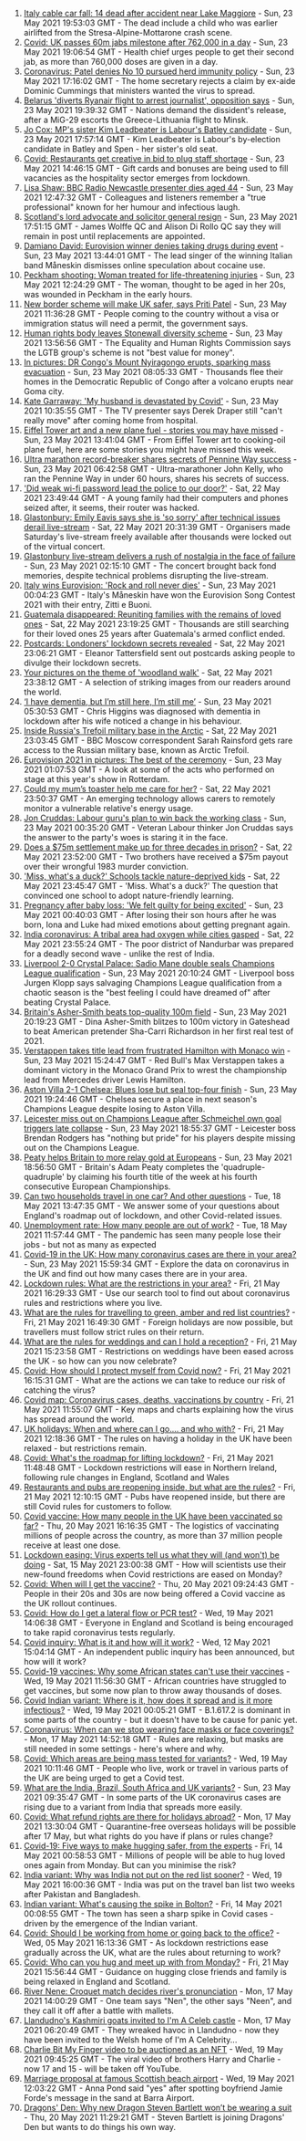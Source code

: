 1. [Italy cable car fall: 14 dead after accident near Lake Maggiore](https://www.bbc.co.uk/news/world-europe-57219737) - Sun, 23 May 2021 19:53:03 GMT - The dead include a child who was earlier airlifted from the Stresa-Alpine-Mottarone crash scene.
2. [Covid: UK passes 60m jabs milestone after 762,000 in a day](https://www.bbc.co.uk/news/uk-57221506) - Sun, 23 May 2021 19:06:54 GMT - Health chief urges people to get their second jab, as more than 760,000 doses are given in a day.
3. [Coronavirus: Patel denies No 10 pursued herd immunity policy](https://www.bbc.co.uk/news/uk-politics-57217740) - Sun, 23 May 2021 17:16:02 GMT - The home secretary rejects a claim by ex-aide Dominic Cummings that ministers wanted the virus to spread.
4. [Belarus 'diverts Ryanair flight to arrest journalist', opposition says](https://www.bbc.co.uk/news/world-europe-57219860) - Sun, 23 May 2021 19:39:32 GMT - Nations demand the dissident's release, after a MiG-29 escorts the Greece-Lithuania flight to Minsk.
5. [Jo Cox: MP's sister Kim Leadbeater is Labour's Batley candidate](https://www.bbc.co.uk/news/uk-england-leeds-57205425) - Sun, 23 May 2021 17:57:14 GMT - Kim Leadbeater is Labour's by-election candidate in Batley and Spen - her sister's old seat.
6. [Covid: Restaurants get creative in bid to plug staff shortage](https://www.bbc.co.uk/news/business-57218978) - Sun, 23 May 2021 14:46:15 GMT - Gift cards and bonuses are being used to fill vacancies as the hospitality sector emerges from lockdown.
7. [Lisa Shaw: BBC Radio Newcastle presenter dies aged 44](https://www.bbc.co.uk/news/uk-england-tyne-57213609) - Sun, 23 May 2021 12:47:32 GMT - Colleagues and listeners remember a "true professional" known for her humour and infectious laugh.
8. [Scotland's lord advocate and solicitor general resign](https://www.bbc.co.uk/news/uk-scotland-57221516) - Sun, 23 May 2021 17:51:15 GMT - James Wolffe QC and Alison Di Rollo QC say they will remain in post until replacements are appointed.
9. [Damiano David: Eurovision winner denies taking drugs during event](https://www.bbc.co.uk/news/world-europe-57217600) - Sun, 23 May 2021 13:44:01 GMT - The lead singer of the winning Italian band Måneskin dismisses online speculation about cocaine use.
10. [Peckham shooting: Woman treated for life-threatening injuries](https://www.bbc.co.uk/news/uk-england-london-57208185) - Sun, 23 May 2021 12:24:29 GMT - The woman, thought to be aged in her 20s, was wounded in Peckham in the early hours.
11. [New border scheme will make UK safer, says Priti Patel](https://www.bbc.co.uk/news/uk-politics-57217739) - Sun, 23 May 2021 11:36:28 GMT - People coming to the country without a visa or immigration status will need a permit, the government says.
12. [Human rights body leaves Stonewall diversity scheme](https://www.bbc.co.uk/news/uk-57219989) - Sun, 23 May 2021 13:56:56 GMT - The Equality and Human Rights Commission says the LGTB group's scheme is not "best value for money".
13. [In pictures: DR Congo's Mount Nyiragongo erupts, sparking mass evacuation](https://www.bbc.co.uk/news/world-africa-57217598) - Sun, 23 May 2021 08:05:33 GMT - Thousands flee their homes in the Democratic Republic of Congo after a volcano erupts near Goma city.
14. [Kate Garraway: 'My husband is devastated by Covid'](https://www.bbc.co.uk/news/uk-57218737) - Sun, 23 May 2021 10:35:55 GMT - The TV presenter says Derek Draper still "can't really move" after coming home from hospital.
15. [Eiffel Tower art and a new plane fuel - stories you may have missed](https://www.bbc.co.uk/news/world-57192619) - Sun, 23 May 2021 13:41:04 GMT - From Eiffel Tower art to cooking-oil plane fuel, here are some stories you might have missed this week.
16. [Ultra marathon record-breaker shares secrets of Pennine Way success](https://www.bbc.co.uk/news/uk-england-york-north-yorkshire-57155473) - Sun, 23 May 2021 06:42:58 GMT - Ultra-marathoner John Kelly, who ran the Pennine Way in under 60 hours, shares his secrets of success.
17. ['Did weak wi-fi password lead the police to our door?'](https://www.bbc.co.uk/news/technology-57156799) - Sat, 22 May 2021 23:49:44 GMT - A young family had their computers and phones seized after, it seems, their router was hacked.
18. [Glastonbury: Emily Eavis says she is 'so sorry' after technical issues derail live-stream](https://www.bbc.co.uk/news/entertainment-arts-57215629) - Sat, 22 May 2021 20:31:39 GMT - Organisers made Saturday's live-stream freely available after thousands were locked out of the virtual concert.
19. [Glastonbury live-stream delivers a rush of nostalgia in the face of failure](https://www.bbc.co.uk/news/entertainment-arts-57216005) - Sun, 23 May 2021 02:15:10 GMT - The concert brought back fond memories, despite technical problems disrupting the live-stream.
20. [Italy wins Eurovision: 'Rock and roll never dies'](https://www.bbc.co.uk/news/entertainment-arts-57214475) - Sun, 23 May 2021 00:04:23 GMT - Italy's Måneskin have won the Eurovision Song Contest 2021 with their entry, Zitti e Buoni.
21. [Guatemala disappeared: Reuniting families with the remains of loved ones](https://www.bbc.co.uk/news/world-latin-america-57133013) - Sat, 22 May 2021 23:19:25 GMT - Thousands are still searching for their loved ones 25 years after Guatemala's armed conflict ended.
22. [Postcards: Londoners' lockdown secrets revealed](https://www.bbc.co.uk/news/uk-england-london-57189555) - Sat, 22 May 2021 23:06:21 GMT - Eleanor Tattersfield sent out postcards asking people to divulge their lockdown secrets.
23. [Your pictures on the theme of 'woodland walk'](https://www.bbc.co.uk/news/in-pictures-57200062) - Sat, 22 May 2021 23:38:12 GMT - A selection of striking images from our readers around the world.
24. [‘I have dementia, but I’m still here, I’m still me’](https://www.bbc.co.uk/news/uk-northern-ireland-57200391) - Sun, 23 May 2021 05:30:53 GMT - Chris Higgins was diagnosed with dementia in lockdown after his wife noticed a change in his behaviour.
25. [Inside Russia's Trefoil military base in the Arctic](https://www.bbc.co.uk/news/world-europe-57206208) - Sat, 22 May 2021 23:03:45 GMT - BBC Moscow correspondent Sarah Rainsford gets rare access to the Russian military base, known as Arctic Trefoil.
26. [Eurovision 2021 in pictures: The best of the ceremony](https://www.bbc.co.uk/news/entertainment-arts-57216194) - Sun, 23 May 2021 01:07:53 GMT - A look at some of the acts who performed on stage at this year's show in Rotterdam.
27. [Could my mum’s toaster help me care for her?](https://www.bbc.co.uk/news/stories-57009375) - Sat, 22 May 2021 23:50:37 GMT - An emerging technology allows carers to remotely monitor a vulnerable relative's energy usage.
28. [Jon Cruddas: Labour guru's plan to win back the working class](https://www.bbc.co.uk/news/uk-politics-57204335) - Sun, 23 May 2021 00:35:20 GMT - Veteran Labour thinker Jon Cruddas says the answer to the party's woes is staring it in the face.
29. [Does a $75m settlement make up for three decades in prison?](https://www.bbc.co.uk/news/world-us-canada-57152860) - Sat, 22 May 2021 23:52:00 GMT - Two brothers have received a $75m payout over their wrongful 1983 murder conviction.
30. ['Miss, what's a duck?' Schools tackle nature-deprived kids](https://www.bbc.co.uk/news/science-environment-57174581) - Sat, 22 May 2021 23:45:47 GMT - 'Miss. What's a duck?' The question that convinced one school to adopt nature-friendly learning.
31. [Pregnancy after baby loss: 'We felt guilty for being excited'](https://www.bbc.co.uk/news/stories-57163054) - Sun, 23 May 2021 00:40:03 GMT - After losing their son hours after he was born, Iona and Luke had mixed emotions about getting pregnant again.
32. [India coronavirus: A tribal area had oxygen while cities gasped](https://www.bbc.co.uk/news/world-asia-india-57098621) - Sat, 22 May 2021 23:55:24 GMT - The poor district of Nandurbar was prepared for a deadly second wave - unlike the rest of India.
33. [Liverpool 2-0 Crystal Palace: Sadio Mane double seals Champions League qualification](https://www.bbc.co.uk/sport/football/57132111) - Sun, 23 May 2021 20:10:24 GMT - Liverpool boss Jurgen Klopp says salvaging Champions League qualification from a chaotic season is the "best feeling I could have dreamed of" after beating Crystal Palace.
34. [Britain's Asher-Smith beats top-quality 100m field](https://www.bbc.co.uk/sport/athletics/57222931) - Sun, 23 May 2021 20:19:23 GMT - Dina Asher-Smith blitzes to 100m victory in Gateshead to beat American pretender Sha-Carri Richardson in her first real test of 2021.
35. [Verstappen takes title lead from frustrated Hamilton with Monaco win](https://www.bbc.co.uk/sport/formula1/57220586) - Sun, 23 May 2021 15:24:47 GMT - Red Bull's Max Verstappen takes a dominant victory in the Monaco Grand Prix to wrest the championship lead from Mercedes driver Lewis Hamilton.
36. [Aston Villa 2-1 Chelsea: Blues lose but seal top-four finish](https://www.bbc.co.uk/sport/football/57132104) - Sun, 23 May 2021 19:24:46 GMT - Chelsea secure a place in next season's Champions League despite losing to Aston Villa.
37. [Leicester miss out on Champions League after Schmeichel own goal triggers late collapse](https://www.bbc.co.uk/sport/football/57132108) - Sun, 23 May 2021 18:55:37 GMT - Leicester boss Brendan Rodgers has "nothing but pride" for his players despite missing out on the Champions League.
38. [Peaty helps Britain to more relay gold at Europeans](https://www.bbc.co.uk/sport/swimming/57222492) - Sun, 23 May 2021 18:56:50 GMT - Britain's Adam Peaty completes the 'quadruple-quadruple' by claiming his fourth title of the week at his fourth consecutive European Championships.
39. [Can two households travel in one car? And other questions](https://www.bbc.co.uk/news/world-asia-china-51176409) - Tue, 18 May 2021 13:47:35 GMT - We answer some of your questions about England's roadmap out of lockdown, and other Covid-related issues.
40. [Unemployment rate: How many people are out of work?](https://www.bbc.co.uk/news/business-52660591) - Tue, 18 May 2021 11:57:44 GMT - The pandemic has seen many people lose their jobs - but not as many as expected
41. [Covid-19 in the UK: How many coronavirus cases are there in your area?](https://www.bbc.co.uk/news/uk-51768274) - Sun, 23 May 2021 15:59:34 GMT - Explore the data on coronavirus in the UK and find out how many cases there are in your area.
42. [Lockdown rules: What are the restrictions in your area?](https://www.bbc.co.uk/news/uk-54373904) - Fri, 21 May 2021 16:29:33 GMT - Use our search tool to find out about coronavirus rules and restrictions where you live.
43. [What are the rules for travelling to green, amber and red list countries?](https://www.bbc.co.uk/news/explainers-52544307) - Fri, 21 May 2021 16:49:30 GMT - Foreign holidays are now possible, but travellers must follow strict rules on their return.
44. [What are the rules for weddings and can I hold a reception?](https://www.bbc.co.uk/news/explainers-52811509) - Fri, 21 May 2021 15:23:58 GMT - Restrictions on weddings have been eased across the UK - so how can you now celebrate?
45. [Covid: How should I protect myself from Covid now?](https://www.bbc.co.uk/news/health-57087517) - Fri, 21 May 2021 16:15:31 GMT - What are the actions we can take to reduce our risk of catching the virus?
46. [Covid map: Coronavirus cases, deaths, vaccinations by country](https://www.bbc.co.uk/news/world-51235105) - Fri, 21 May 2021 11:55:07 GMT - Key maps and charts explaining how the virus has spread around the world.
47. [UK holidays: When and where can I go.... and who with?](https://www.bbc.co.uk/news/explainers-52646738) - Fri, 21 May 2021 12:18:36 GMT - The rules on having a holiday in the UK have been relaxed - but restrictions remain.
48. [Covid: What's the roadmap for lifting lockdown?](https://www.bbc.co.uk/news/explainers-52530518) - Fri, 21 May 2021 11:48:48 GMT - Lockdown restrictions will ease in Northern Ireland, following rule changes in England, Scotland and Wales
49. [Restaurants and pubs are reopening inside, but what are the rules?](https://www.bbc.co.uk/news/business-52977388) - Fri, 21 May 2021 12:10:15 GMT - Pubs have reopened inside, but there are still Covid rules for customers to follow.
50. [Covid vaccine: How many people in the UK have been vaccinated so far?](https://www.bbc.co.uk/news/health-55274833) - Thu, 20 May 2021 16:16:35 GMT - The logistics of vaccinating millions of people across the country, as more than 37 million people receive at least one dose.
51. [Lockdown easing: Virus experts tell us what they will (and won't) be doing](https://www.bbc.co.uk/news/uk-57069293) - Sat, 15 May 2021 23:00:38 GMT - How will scientists use their new-found freedoms when Covid restrictions are eased on Monday?
52. [Covid: When will I get the vaccine?](https://www.bbc.co.uk/news/health-55045639) - Thu, 20 May 2021 09:24:43 GMT - People in their 20s and 30s are now being offered a Covid vaccine as the UK rollout continues.
53. [Covid: How do I get a lateral flow or PCR test?](https://www.bbc.co.uk/news/health-51943612) - Wed, 19 May 2021 14:06:38 GMT - Everyone in England and Scotland is being encouraged to take rapid coronavirus tests regularly.
54. [Covid inquiry: What is it and how will it work?](https://www.bbc.co.uk/news/explainers-57085964) - Wed, 12 May 2021 15:04:14 GMT - An independent public inquiry has been announced, but how will it work?
55. [Covid-19 vaccines: Why some African states can't use their vaccines](https://www.bbc.co.uk/news/56940657) - Wed, 19 May 2021 11:56:30 GMT - African countries have struggled to get vaccines, but some now plan to throw away thousands of doses.
56. [Covid Indian variant: Where is it, how does it spread and is it more infectious?](https://www.bbc.co.uk/news/health-57157496) - Wed, 19 May 2021 00:05:21 GMT - B.1.617.2 is dominant in some parts of the country - but it doesn't have to be cause for panic yet.
57. [Coronavirus: When can we stop wearing face masks or face coverings?](https://www.bbc.co.uk/news/health-51205344) - Mon, 17 May 2021 14:52:18 GMT - Rules are relaxing, but masks are still needed in some settings - here's where and why.
58. [Covid: Which areas are being mass tested for variants?](https://www.bbc.co.uk/news/explainers-54872039) - Wed, 19 May 2021 10:11:46 GMT - People who live, work or travel in various parts of the UK are being urged to get a Covid test.
59. [What are the India, Brazil, South Africa and UK variants?](https://www.bbc.co.uk/news/health-55659820) - Sun, 23 May 2021 09:35:47 GMT - In some parts of the UK coronavirus cases are rising due to a variant from India that spreads more easily.
60. [Covid: What refund rights are there for holidays abroad?](https://www.bbc.co.uk/news/business-51615412) - Mon, 17 May 2021 13:30:04 GMT - Quarantine-free overseas holidays will be possible after 17 May, but what rights do you have if plans or rules change?
61. [Covid-19: Five ways to make hugging safer, from the experts](https://www.bbc.co.uk/news/uk-57083571) - Fri, 14 May 2021 00:58:53 GMT - Millions of people will be able to hug loved ones again from Monday. But can you minimise the risk?
62. [India variant: Why was India not put on the red list sooner?](https://www.bbc.co.uk/news/56801288) - Wed, 19 May 2021 16:00:36 GMT - India was put on the travel ban list two weeks after Pakistan and Bangladesh.
63. [Indian variant: What's causing the spike in Bolton?](https://www.bbc.co.uk/news/health-57094274) - Fri, 14 May 2021 00:08:55 GMT - The town has seen a sharp spike in Covid cases - driven by the emergence of the Indian variant.
64. [Covid: Should I be working from home or going back to the office?](https://www.bbc.co.uk/news/business-52567567) - Wed, 05 May 2021 16:13:36 GMT - As lockdown restrictions ease gradually across the UK, what are the rules about returning to work?
65. [Covid: Who can you hug and meet up with from Monday?](https://www.bbc.co.uk/news/uk-51506729) - Fri, 21 May 2021 15:56:44 GMT - Guidance on hugging close friends and family is being relaxed in England and Scotland.
66. [River Nene: Croquet match decides river's pronunciation](https://www.bbc.co.uk/news/uk-england-northamptonshire-57142457) - Mon, 17 May 2021 14:00:29 GMT - One team says "Nen", the other says "Neen", and they call it off after a battle with mallets.
67. [Llandudno's Kashmiri goats invited to I'm A Celeb castle](https://www.bbc.co.uk/news/uk-wales-57137838) - Mon, 17 May 2021 06:20:49 GMT - They wreaked havoc in Llandudno - now they have been invited to the Welsh home of I'm A Celebrity...
68. [Charlie Bit My Finger video to be auctioned as an NFT](https://www.bbc.co.uk/news/newsbeat-57168631) - Wed, 19 May 2021 09:45:25 GMT - The viral video of brothers Harry and Charlie - now 17 and 15 - will be taken off YouTube.
69. [Marriage proposal at famous Scottish beach airport](https://www.bbc.co.uk/news/uk-scotland-highlands-islands-57170601) - Wed, 19 May 2021 12:03:22 GMT - Anna Pond said "yes" after spotting boyfriend Jamie Forde's message in the sand at Barra Airport.
70. [Dragons' Den: Why new Dragon Steven Bartlett won’t be wearing a suit](https://www.bbc.co.uk/news/newsbeat-57179015) - Thu, 20 May 2021 11:29:21 GMT - Steven Bartlett is joining Dragons' Den but wants to do things his own way.
